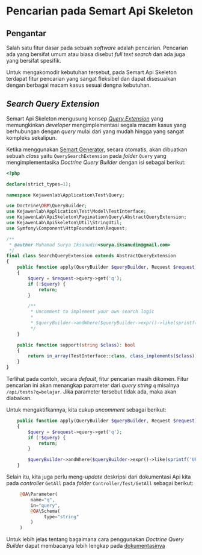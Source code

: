 # Pencarian pada Semart Api Skeleton

## Pengantar

Salah satu fitur dasar pada sebuah *software* adalah pencarian. Pencarian ada yang bersifat umum atau biasa disebut *full text search* dan ada juga yang bersifat spesifik.

Untuk mengakomodir kebutuhan tersebut, pada Semart Api Skeleton terdapat fitur pencarian yang sangat fleksibel dan dapat disesuaikan dengan berbagai macam kasus sesuai dengna kebutuhan.

## *Search Query Extension*

Semart Api Skeleton mengusung konsep [*Query Extension*](query_extension.md) yang memungkinkan *developer* mengimplementasi segala macam kasus yang berhubungan dengan *query* mulai dari yang mudah hingga yang sangat kompleks sekalipun.

Ketika menggunakan [Semart Generator](generator.md), secara otomatis, akan dibuatkan sebuah *class* yaitu `QuerySearchExtension` pada *folder* `Query` yang mengimplementasika *Doctrine Query Builder* dengan isi sebagai berikut:

```php
<?php

declare(strict_types=1);

namespace Kejawenlab\Application\Test\Query;

use Doctrine\ORM\QueryBuilder;
use Kejawenlab\Application\Test\Model\TestInterface;
use KejawenLab\ApiSkeleton\Pagination\Query\AbstractQueryExtension;
use KejawenLab\ApiSkeleton\Util\StringUtil;
use Symfony\Component\HttpFoundation\Request;

/**
 * @author Muhamad Surya Iksanudin<surya.iksanudin@gmail.com>
 */
final class SearchQueryExtension extends AbstractQueryExtension
{
    public function apply(QueryBuilder $queryBuilder, Request $request): void
    {
        $query = $request->query->get('q');
        if (!$query) {
            return;
        }

        /**
         * Uncomment to implement your own search logic
         *
         * $queryBuilder->andWhere($queryBuilder->expr()->like(sprintf('UPPER(%s.name)', $this->aliasHelper->findAlias('root')), $queryBuilder->expr()->literal(sprintf('%%%s%%', StringUtil::uppercase($query)))));
         */
    }

    public function support(string $class): bool
    {
        return in_array(TestInterface::class, class_implements($class));
    }
}

```

Terlihat pada contoh, secara *default*, fitur pencarian masih dikomen. Fitur pencarian ini akan menangkap parameter dari *query string* `q` misalnya `/api/tests?q=belajar`. Jika parameter tersebut tidak ada, maka akan diabaikan.

Untuk mengaktifkannya, kita cukup *uncomment* sebagai berikut:

```php
    public function apply(QueryBuilder $queryBuilder, Request $request): void
    {
        $query = $request->query->get('q');
        if (!$query) {
            return;
        }

        $queryBuilder->andWhere($queryBuilder->expr()->like(sprintf('UPPER(%s.name)', $this->aliasHelper->findAlias('root')), $queryBuilder->expr()->literal(sprintf('%%%s%%', StringUtil::uppercase($query)))));
    }
```

Selain itu, kita juga perlu meng-*update* deskripsi dari dokumentasi Api kita pada *controller* `GetAll` pada *folder* `Controller/Test/GetAll` sebagai berikut:

```php
     @OA\Parameter(
         name="q",
         in="query",
         @OA\Schema(
              type="string"
         )
     )
```

Untuk lebih jelas tentang bagaimana cara penggunakan *Doctrine Query Builder* dapat membacanya lebih lengkap pada [dokumentasinya](https://www.doctrine-project.org/projects/doctrine-orm/en/2.7/reference/query-builder.html)
